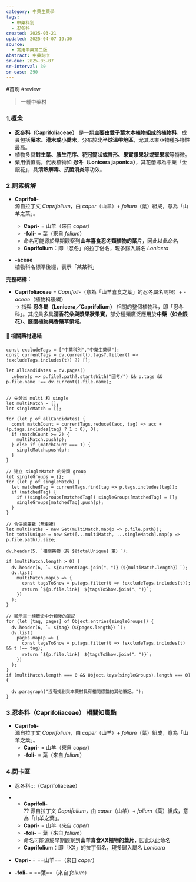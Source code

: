```yaml
---
category: 中藥生藥學
tags:
  - 中藥科別
  - 忍冬科
created: 2025-03-21
updated: 2025-04-07 19:30
source:
  - 常用中藥第二版
Abstract: 中藥詞卡
sr-due: 2025-05-07
sr-interval: 30
sr-ease: 290
---
```

#首刷 #review
> 一種中藥材
### 1.概念
- **忍冬科（Caprifoliaceae）** 是一類**主要由雙子葉木本植物組成的植物科**，成員包括**藤本、灌木或小喬木**，分布於**北半球溫帶地區**，尤其以東亞物種多樣性最高。  
- 植物多具**對生葉、腋生花序、花冠筒狀或唇形、果實漿果狀或堅果狀**等特徵。  
- 藥用價值高，代表植物如 **忍冬（Lonicera japonica）**，其花蕾即為中藥「金銀花」，具**清熱解毒、抗菌消炎**等功效。

### 2.詞素拆解
- **Caprifoli-**  
  源自拉丁文 *Caprifolium*，由 *caper*（山羊）+ *folium*（葉）組成，意為「山羊之葉」。  
  - **Capri-** = 山羊（來自 *caper*）  
  - **-foli-** = 葉（來自 *folium*）  
  - 命名可能源於早期觀察到**山羊喜食忍冬類植物的葉片**，因此以此命名  
  - **Caprifolium**：即「忍冬」的拉丁俗名，現多歸入屬名 *Lonicera*  

- **-aceae**  
  植物科名標準後綴，表示「某某科」

**完整結構：**
- **Caprifoliaceae** = *Caprifoli-*（意為「山羊喜食之葉」的忍冬屬名詞根）+ *-aceae*（植物科後綴）  
→ 指與 **忍冬屬（Lonicera／Caprifolium）** 相關的整個植物科，即「忍冬科」。其成員多具**清香花朵與漿果狀果實**，部分種類廣泛應用於**中藥（如金銀花）、庭園植物與香藥草領域**。

#### 📌 相關藥材連結


```dataviewjs
const excludeTags = ["中藥科別","中藥生藥學"];
const currentTags = dv.current().tags?.filter(t => !excludeTags.includes(t)) ?? [];

let allCandidates = dv.pages()
  .where(p => p.file?.path?.startsWith("國考/") && p.tags && p.file.name !== dv.current().file.name);


// 先分出 multi 和 single
let multiMatch = [];
let singleMatch = [];

for (let p of allCandidates) {
  const matchCount = currentTags.reduce((acc, tag) => acc + (p.tags.includes(tag) ? 1 : 0), 0);
  if (matchCount >= 2) {
    multiMatch.push(p);
  } else if (matchCount === 1) {
    singleMatch.push(p);
  }
}

// 建立 singleMatch 的分類 group
let singleGroups = {};
for (let p of singleMatch) {
  let matchedTag = currentTags.find(tag => p.tags.includes(tag));
  if (matchedTag) {
    if (!singleGroups[matchedTag]) singleGroups[matchedTag] = [];
    singleGroups[matchedTag].push(p);
  }
}

// 合併總筆數（無重複）
let multiPaths = new Set(multiMatch.map(p => p.file.path));
let totalUnique = new Set([...multiMatch, ...singleMatch].map(p => p.file.path)).size;

dv.header(5, `相關藥物（共 ${totalUnique} 筆）`);

if (multiMatch.length > 0) {
  dv.header(6, `▸ ${currentTags.join("、")}（${multiMatch.length}）`);
  dv.list(
    multiMatch.map(p => {
      const tagsToShow = p.tags.filter(t => !excludeTags.includes(t));
      return `${p.file.link}　${tagsToShow.join("、")}`;
    })
  );
}

// 顯示單一標籤命中分類後的筆記
for (let [tag, pages] of Object.entries(singleGroups)) {
  dv.header(6, `▸ ${tag}（${pages.length}）`);
  dv.list(
    pages.map(p => {
      const tagsToShow = p.tags.filter(t => !excludeTags.includes(t) && t !== tag);
      return `${p.file.link}　${tagsToShow.join("、")}`;
    })
  );
}
if (multiMatch.length === 0 && Object.keys(singleGroups).length === 0) {

  dv.paragraph("沒有找到與本藥材具有相同標籤的其他筆記。");
}

```


### 3.忍冬科（Caprifoliaceae） 相關知識點

- **Caprifoli-**  
  源自拉丁文 *Caprifolium*，由 *caper*（山羊）+ *folium*（葉）組成，意為「山羊之葉」。  
  - **Capri-** = 山羊（來自 *caper*）  
  - **-foli-** = 葉（來自 *folium*）  


### 4.閃卡區


- 忍冬科:::（Caprifoliaceae） <!--SR:!2025-03-31,4,290!2025-03-30,3,270-->

- - **Caprifoli-**  
??
  源自拉丁文 *Caprifolium*，由 *caper*（山羊）+ *folium*（葉）組成，意為「山羊之葉」。  
  - **Capri-** = 山羊（來自 *caper*）  
  - **-foli-** = 葉（來自 *folium*）  
  - 命名可能源於早期觀察到**山羊喜食XX植物的葉片**，因此以此命名  
  - **Caprifolium**：即「XX」的拉丁俗名，現多歸入屬名 *Lonicera* <!--SR:!2025-03-31,4,290!2025-03-30,3,270-->  

- **Capri-** = ==山羊==（來自 *caper*）  

- **-foli-** = ==葉==（來自 *folium*）  